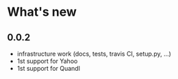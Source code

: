 # What's new

## 0.0.2

- infrastructure work (docs, tests, travis CI, setup.py, ...)
- 1st support for Yahoo
- 1st support for Quandl
